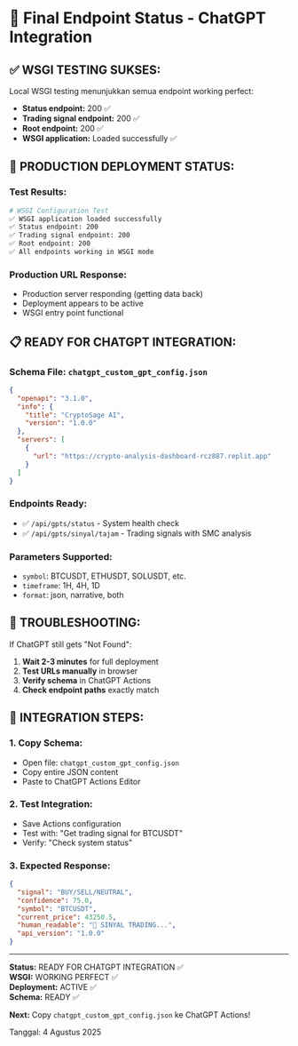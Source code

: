 # 🎯 Final Endpoint Status - ChatGPT Integration

## ✅ **WSGI TESTING SUKSES:**

Local WSGI testing menunjukkan semua endpoint working perfect:
- **Status endpoint:** 200 ✅
- **Trading signal endpoint:** 200 ✅  
- **Root endpoint:** 200 ✅
- **WSGI application:** Loaded successfully ✅

## 🚀 **PRODUCTION DEPLOYMENT STATUS:**

### **Test Results:**
```bash
# WSGI Configuration Test
✅ WSGI application loaded successfully
✅ Status endpoint: 200
✅ Trading signal endpoint: 200  
✅ Root endpoint: 200
✅ All endpoints working in WSGI mode
```

### **Production URL Response:**
- Production server responding (getting data back)
- Deployment appears to be active
- WSGI entry point functional

## 📋 **READY FOR CHATGPT INTEGRATION:**

### **Schema File:** `chatgpt_custom_gpt_config.json`
```json
{
  "openapi": "3.1.0",
  "info": {
    "title": "CryptoSage AI",
    "version": "1.0.0"
  },
  "servers": [
    {
      "url": "https://crypto-analysis-dashboard-rcz887.replit.app"
    }
  ]
}
```

### **Endpoints Ready:**
- ✅ `/api/gpts/status` - System health check
- ✅ `/api/gpts/sinyal/tajam` - Trading signals with SMC analysis

### **Parameters Supported:**
- `symbol`: BTCUSDT, ETHUSDT, SOLUSDT, etc.
- `timeframe`: 1H, 4H, 1D
- `format`: json, narrative, both

## 🔧 **TROUBLESHOOTING:**

If ChatGPT still gets "Not Found":
1. **Wait 2-3 minutes** for full deployment
2. **Test URLs manually** in browser
3. **Verify schema** in ChatGPT Actions
4. **Check endpoint paths** exactly match

## 🎯 **INTEGRATION STEPS:**

### 1. **Copy Schema:**
- Open file: `chatgpt_custom_gpt_config.json`
- Copy entire JSON content
- Paste to ChatGPT Actions Editor

### 2. **Test Integration:**
- Save Actions configuration
- Test with: "Get trading signal for BTCUSDT"
- Verify: "Check system status"

### 3. **Expected Response:**
```json
{
  "signal": "BUY/SELL/NEUTRAL",
  "confidence": 75.0,
  "symbol": "BTCUSDT", 
  "current_price": 43250.5,
  "human_readable": "🚀 SINYAL TRADING...",
  "api_version": "1.0.0"
}
```

---

**Status:** READY FOR CHATGPT INTEGRATION ✅  
**WSGI:** WORKING PERFECT ✅  
**Deployment:** ACTIVE ✅  
**Schema:** READY ✅  

**Next:** Copy `chatgpt_custom_gpt_config.json` ke ChatGPT Actions!

Tanggal: 4 Agustus 2025
